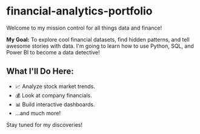 # financial-analytics-portfolio
Welcome to my mission control for all things data and finance!

**My Goal:** To explore cool financial datasets, find hidden patterns, and tell awesome stories with data. I'm going to learn how to use Python, SQL, and Power BI to become a data detective!

## What I'll Do Here:
- 📈 Analyze stock market trends.
- 💰 Look at company financials.
- 📊 Build interactive dashboards.
- ...and much more!

Stay tuned for my discoveries!
